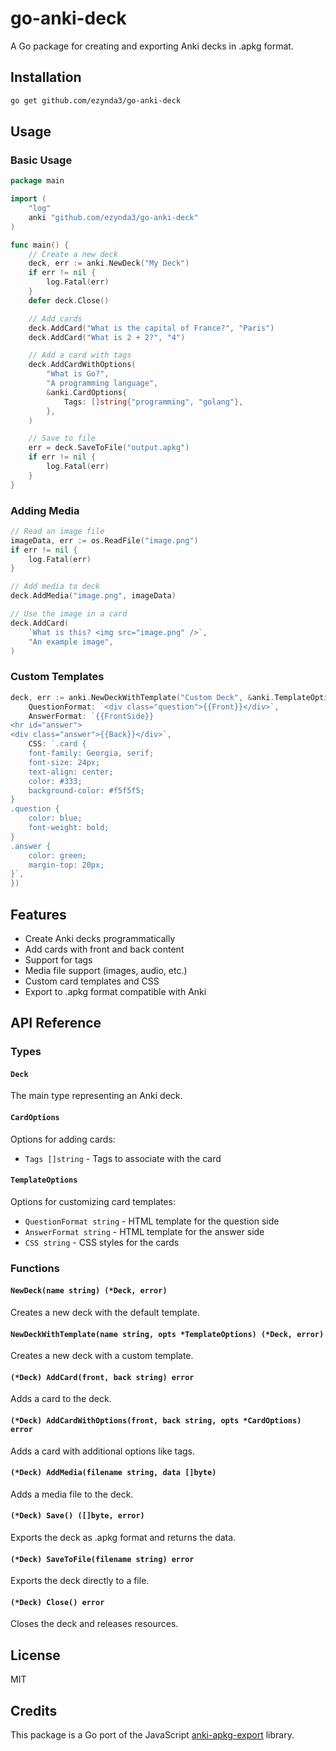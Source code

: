 # go-anki-deck

A Go package for creating and exporting Anki decks in .apkg format.

## Installation

```bash
go get github.com/ezynda3/go-anki-deck
```

## Usage

### Basic Usage

```go
package main

import (
    "log"
    anki "github.com/ezynda3/go-anki-deck"
)

func main() {
    // Create a new deck
    deck, err := anki.NewDeck("My Deck")
    if err != nil {
        log.Fatal(err)
    }
    defer deck.Close()

    // Add cards
    deck.AddCard("What is the capital of France?", "Paris")
    deck.AddCard("What is 2 + 2?", "4")

    // Add a card with tags
    deck.AddCardWithOptions(
        "What is Go?",
        "A programming language",
        &anki.CardOptions{
            Tags: []string{"programming", "golang"},
        },
    )

    // Save to file
    err = deck.SaveToFile("output.apkg")
    if err != nil {
        log.Fatal(err)
    }
}
```

### Adding Media

```go
// Read an image file
imageData, err := os.ReadFile("image.png")
if err != nil {
    log.Fatal(err)
}

// Add media to deck
deck.AddMedia("image.png", imageData)

// Use the image in a card
deck.AddCard(
    `What is this? <img src="image.png" />`,
    "An example image",
)
```

### Custom Templates

```go
deck, err := anki.NewDeckWithTemplate("Custom Deck", &anki.TemplateOptions{
    QuestionFormat: `<div class="question">{{Front}}</div>`,
    AnswerFormat: `{{FrontSide}}
<hr id="answer">
<div class="answer">{{Back}}</div>`,
    CSS: `.card {
    font-family: Georgia, serif;
    font-size: 24px;
    text-align: center;
    color: #333;
    background-color: #f5f5f5;
}
.question {
    color: blue;
    font-weight: bold;
}
.answer {
    color: green;
    margin-top: 20px;
}`,
})
```

## Features

- Create Anki decks programmatically
- Add cards with front and back content
- Support for tags
- Media file support (images, audio, etc.)
- Custom card templates and CSS
- Export to .apkg format compatible with Anki

## API Reference

### Types

#### `Deck`
The main type representing an Anki deck.

#### `CardOptions`
Options for adding cards:
- `Tags []string` - Tags to associate with the card

#### `TemplateOptions`
Options for customizing card templates:
- `QuestionFormat string` - HTML template for the question side
- `AnswerFormat string` - HTML template for the answer side
- `CSS string` - CSS styles for the cards

### Functions

#### `NewDeck(name string) (*Deck, error)`
Creates a new deck with the default template.

#### `NewDeckWithTemplate(name string, opts *TemplateOptions) (*Deck, error)`
Creates a new deck with a custom template.

#### `(*Deck) AddCard(front, back string) error`
Adds a card to the deck.

#### `(*Deck) AddCardWithOptions(front, back string, opts *CardOptions) error`
Adds a card with additional options like tags.

#### `(*Deck) AddMedia(filename string, data []byte)`
Adds a media file to the deck.

#### `(*Deck) Save() ([]byte, error)`
Exports the deck as .apkg format and returns the data.

#### `(*Deck) SaveToFile(filename string) error`
Exports the deck directly to a file.

#### `(*Deck) Close() error`
Closes the deck and releases resources.

## License

MIT

## Credits

This package is a Go port of the JavaScript [anki-apkg-export](https://github.com/repeat-space/anki-apkg-export) library.